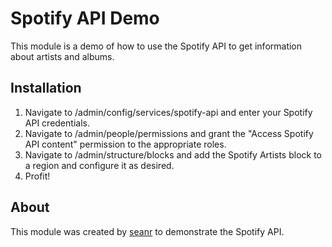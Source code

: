 # Spotify API Demo

This module is a demo of how to use the Spotify API to get information about artists and albums.

## Installation

1. Navigate to /admin/config/services/spotify-api and enter your Spotify API credentials.
2. Navigate to /admin/people/permissions and grant the "Access Spotify API content" permission to the appropriate roles.
3. Navigate to /admin/structure/blocks and add the Spotify Artists block to a region and configure it as desired.
4. Profit!

## About

This module was created by [seanr](https://www.drupal.org/u/seanr) to demonstrate the Spotify API.

